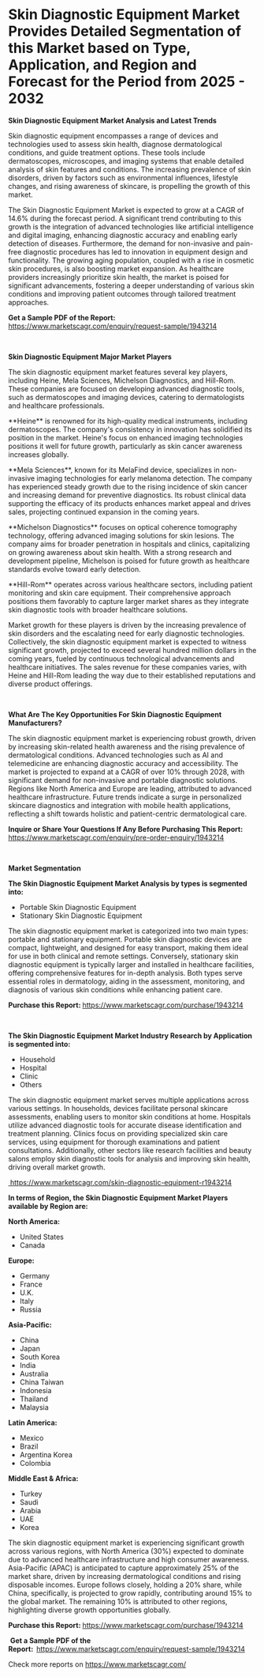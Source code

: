 <p><h1>Skin Diagnostic Equipment Market Provides Detailed Segmentation of this Market based on Type, Application, and Region and Forecast for the Period from 2025 - 2032</h1></p><p><strong>Skin Diagnostic Equipment Market Analysis and Latest Trends</strong></p>
<p><p>Skin diagnostic equipment encompasses a range of devices and technologies used to assess skin health, diagnose dermatological conditions, and guide treatment options. These tools include dermatoscopes, microscopes, and imaging systems that enable detailed analysis of skin features and conditions. The increasing prevalence of skin disorders, driven by factors such as environmental influences, lifestyle changes, and rising awareness of skincare, is propelling the growth of this market.</p><p>The Skin Diagnostic Equipment Market is expected to grow at a CAGR of 14.6% during the forecast period. A significant trend contributing to this growth is the integration of advanced technologies like artificial intelligence and digital imaging, enhancing diagnostic accuracy and enabling early detection of diseases. Furthermore, the demand for non-invasive and pain-free diagnostic procedures has led to innovation in equipment design and functionality. The growing aging population, coupled with a rise in cosmetic skin procedures, is also boosting market expansion. As healthcare providers increasingly prioritize skin health, the market is poised for significant advancements, fostering a deeper understanding of various skin conditions and improving patient outcomes through tailored treatment approaches.</p></p>
<p><strong>Get a Sample PDF of the Report:&nbsp;</strong> <a href="https://www.marketscagr.com/enquiry/request-sample/1943214?utm_campaign=2097&utm_medium=2&utm_source=Github&utm_content=ia&utm_term=04032025&utm_id=skin-diagnostic-equipment">https://www.marketscagr.com/enquiry/request-sample/1943214</a></p>
<p>&nbsp;</p>
<p><strong>Skin Diagnostic Equipment Major Market Players</strong></p>
<p><p>The skin diagnostic equipment market features several key players, including Heine, Mela Sciences, Michelson Diagnostics, and Hill-Rom. These companies are focused on developing advanced diagnostic tools, such as dermatoscopes and imaging devices, catering to dermatologists and healthcare professionals.</p><p>**Heine** is renowned for its high-quality medical instruments, including dermatoscopes. The company's consistency in innovation has solidified its position in the market. Heine's focus on enhanced imaging technologies positions it well for future growth, particularly as skin cancer awareness increases globally.</p><p>**Mela Sciences**, known for its MelaFind device, specializes in non-invasive imaging technologies for early melanoma detection. The company has experienced steady growth due to the rising incidence of skin cancer and increasing demand for preventive diagnostics. Its robust clinical data supporting the efficacy of its products enhances market appeal and drives sales, projecting continued expansion in the coming years.</p><p>**Michelson Diagnostics** focuses on optical coherence tomography technology, offering advanced imaging solutions for skin lesions. The company aims for broader penetration in hospitals and clinics, capitalizing on growing awareness about skin health. With a strong research and development pipeline, Michelson is poised for future growth as healthcare standards evolve toward early detection.</p><p>**Hill-Rom** operates across various healthcare sectors, including patient monitoring and skin care equipment. Their comprehensive approach positions them favorably to capture larger market shares as they integrate skin diagnostic tools with broader healthcare solutions.</p><p>Market growth for these players is driven by the increasing prevalence of skin disorders and the escalating need for early diagnostic technologies. Collectively, the skin diagnostic equipment market is expected to witness significant growth, projected to exceed several hundred million dollars in the coming years, fueled by continuous technological advancements and healthcare initiatives. The sales revenue for these companies varies, with Heine and Hill-Rom leading the way due to their established reputations and diverse product offerings.</p></p>
<p>&nbsp;</p>
<p><strong>What Are The Key Opportunities For Skin Diagnostic Equipment Manufacturers?</strong></p>
<p><p>The skin diagnostic equipment market is experiencing robust growth, driven by increasing skin-related health awareness and the rising prevalence of dermatological conditions. Advanced technologies such as AI and telemedicine are enhancing diagnostic accuracy and accessibility. The market is projected to expand at a CAGR of over 10% through 2028, with significant demand for non-invasive and portable diagnostic solutions. Regions like North America and Europe are leading, attributed to advanced healthcare infrastructure. Future trends indicate a surge in personalized skincare diagnostics and integration with mobile health applications, reflecting a shift towards holistic and patient-centric dermatological care.</p></p>
<p><strong>Inquire or Share Your Questions If Any Before Purchasing This Report:</strong> <a href="https://www.marketscagr.com/enquiry/pre-order-enquiry/1943214?utm_campaign=2097&utm_medium=2&utm_source=Github&utm_content=ia&utm_term=04032025&utm_id=skin-diagnostic-equipment">https://www.marketscagr.com/enquiry/pre-order-enquiry/1943214</a></p>
<p>&nbsp;</p>
<p><strong>Market Segmentation</strong></p>
<p><strong>The Skin Diagnostic Equipment Market Analysis by types is segmented into:</strong></p>
<p><ul><li>Portable Skin Diagnostic Equipment</li><li>Stationary Skin Diagnostic Equipment</li></ul></p>
<p><p>The skin diagnostic equipment market is categorized into two main types: portable and stationary equipment. Portable skin diagnostic devices are compact, lightweight, and designed for easy transport, making them ideal for use in both clinical and remote settings. Conversely, stationary skin diagnostic equipment is typically larger and installed in healthcare facilities, offering comprehensive features for in-depth analysis. Both types serve essential roles in dermatology, aiding in the assessment, monitoring, and diagnosis of various skin conditions while enhancing patient care.</p></p>
<p><strong>Purchase this Report:&nbsp;</strong><a href="https://www.marketscagr.com/purchase/1943214?utm_campaign=2097&utm_medium=2&utm_source=Github&utm_content=ia&utm_term=04032025&utm_id=skin-diagnostic-equipment">https://www.marketscagr.com/purchase/1943214</a></p>
<p>&nbsp;</p>
<p><strong>The Skin Diagnostic Equipment Market Industry Research by Application is segmented into:</strong></p>
<p><ul><li>Household</li><li>Hospital</li><li>Clinic</li><li>Others</li></ul></p>
<p><p>The skin diagnostic equipment market serves multiple applications across various settings. In households, devices facilitate personal skincare assessments, enabling users to monitor skin conditions at home. Hospitals utilize advanced diagnostic tools for accurate disease identification and treatment planning. Clinics focus on providing specialized skin care services, using equipment for thorough examinations and patient consultations. Additionally, other sectors like research facilities and beauty salons employ skin diagnostic tools for analysis and improving skin health, driving overall market growth.</p></p>
<p><a href="https://www.marketscagr.com/skin-diagnostic-equipment-r1943214?utm_campaign=2097&utm_medium=2&utm_source=Github&utm_content=ia&utm_term=04032025&utm_id=skin-diagnostic-equipment">&nbsp;https://www.marketscagr.com/skin-diagnostic-equipment-r1943214</a></p>
<p><strong>In terms of Region, the Skin Diagnostic Equipment Market Players available by Region are:</strong></p>
<p>
    <p> <strong> North America: </strong>
        <ul>
            <li>United States</li>
            <li>Canada</li>
        </ul>
        </p> 
    <p> <strong> Europe: </strong>
        <ul>
            <li>Germany</li>
            <li>France</li>
            <li>U.K.</li>
            <li>Italy</li>
            <li>Russia</li>
        </ul>
        </p> 
    <p> <strong> Asia-Pacific: </strong>
        <ul>
            <li>China</li>
            <li>Japan</li>
            <li>South Korea</li>
            <li>India</li>
            <li>Australia</li>
            <li>China Taiwan</li>
            <li>Indonesia</li>
            <li>Thailand</li>
            <li>Malaysia</li>
        </ul>
        </p> 
    <p> <strong> Latin America: </strong>
        <ul>
            <li>Mexico</li>
            <li>Brazil</li>
            <li>Argentina Korea</li>
            <li>Colombia</li>
        </ul>
        </p> 
    <p> <strong> Middle East & Africa: </strong>
        <ul>
            <li>Turkey</li>
            <li>Saudi</li>
            <li>Arabia</li>
            <li>UAE</li>
            <li>Korea</li>
        </ul>
    </p>
    </p>
<p><p>The skin diagnostic equipment market is experiencing significant growth across various regions, with North America (30%) expected to dominate due to advanced healthcare infrastructure and high consumer awareness. Asia-Pacific (APAC) is anticipated to capture approximately 25% of the market share, driven by increasing dermatological conditions and rising disposable incomes. Europe follows closely, holding a 20% share, while China, specifically, is projected to grow rapidly, contributing around 15% to the global market. The remaining 10% is attributed to other regions, highlighting diverse growth opportunities globally.</p></p>
<p><strong>Purchase this Report: </strong><a href="https://www.marketscagr.com/purchase/1943214?utm_campaign=2097&utm_medium=2&utm_source=Github&utm_content=ia&utm_term=04032025&utm_id=skin-diagnostic-equipment">https://www.marketscagr.com/purchase/1943214</a></p>
<p>&nbsp;<strong>Get a Sample PDF of the Report:&nbsp;&nbsp;</strong><a href="https://www.marketscagr.com/enquiry/request-sample/1943214?utm_campaign=2097&utm_medium=2&utm_source=Github&utm_content=ia&utm_term=04032025&utm_id=skin-diagnostic-equipment">https://www.marketscagr.com/enquiry/request-sample/1943214</a></p>
<p><strong></strong></p>
<p>Check more reports on <a href="https://www.marketscagr.com/?utm_campaign=2097&utm_medium=2&utm_source=Github&utm_content=ia&utm_term=04032025&utm_id=skin-diagnostic-equipment">https://www.marketscagr.com/</a></p>